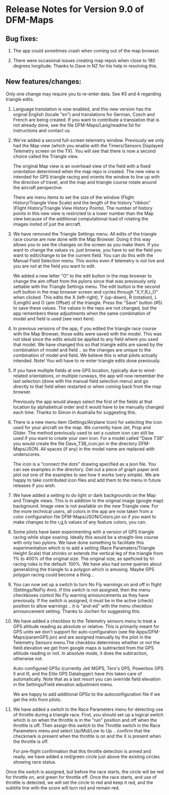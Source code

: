 # Release Notes for Version 9.0 of DFM-Maps

## Bug fixes:

1. The app could sometimes crash when coming out of the map browser.

2. There were occasional issues creating map repos when close to 180
degrees longitude. Thanks to Dave in NZ for his help in resolving this.

## New features/changes:

Only one change may require you to re-enter data. See #3 and 4 regarding
triangle edits.

1. Language translation is now enabled, and this new version has the
orginal English (locale "en") and translations for German, Czech and French are
being created. If you want to contribute a translation that is not already done, see
the file DFM-Maps/Lang/readme.1st for instructions and contact us.

2. We've added a second full-screen telemetry window. Previously we
only had the Map view (which you enable with the Timers/Sensors
Displayed Telemetry screen on the TX). You will see that there is now
a second choice called the Triangle view.

	The original Map view is
an overhead view of the field with a fixed
orientation determined when the map repo is created. The new view is
intended for GPS triangle racing and orients the window to line up
with the direction of travel, and the map and triangle course rotate
around the aircraft perspective.

	There are menu items to set the size
of the window (Flight History/Triangle View Scale) and the length of the history "ribbon"
(Flight History/Triangle View History Points). The number of
history points in this new view is restricted to a lower number than the Map
view because of the additional computational load of rotating the
images insted of just the aircraft.

3. We have removed the Triangle Settings menu. All edits of the
triangle race course are now done with the Map Browser. Doing it this
way allows you to see the changes on the screen as you make them. If
you want to change the values vs. just browse, you have to set the
field you want to edit/change to be the current field. You can do this
with the Manual Field Selection menu. This works even if telemetry is
not live and you are not at the field you want to edit.

	We added a new letter "O" to the edit button in the map browser to
change the aim offset from the pylons since that was previously only
settable with the Triangle Settings menu.  The edit button is the
second soft button in the map browser screen and cycles through
"X,Y,R,L,O" when clicked. This edits the X (left-right), Y (up-down),
R (rotation), L (Length) and O (aim Offset) of the triangle. Press the
"Save" button (#5) to save these values. The values in the repo are
not changed, but the app remembers these adjustments when the same
combination of model and field is used (see next item).

4. In previous versions of the app, if you edited the triangle race
course with the Map Browser, those edits were saved with the model. This
was not ideal since the edits would be applied to any field where you
used that model. We have changed this so that triangle edits are saved
by the combination of model and field .. so the changes are unique to
the combination of model and field. We believe this is what pilots
actually intended. Note! You will have to re-enter triangle edits done
previously.

5. If you have multiple fields at one GPS location, typically due to
wind-related orientations, or multiple runways, the app will now
remember the last selection (done with the manual field selection menu)
and go directly to that field when restarted or when coming back from
the map browser.

	Previously the app would always select the first of the fields at that
location by alphabetical order and it would have to be manually
changed each time. Thanks to Simon in Australia for suggesting this.

6. There is a new menu item (Settings/Airplane Icon) for selecting the
icon used for your aircraft on the map. We currently have Jet, Prop and
Glider. The method previously used to set a custom icon can still be
used if you want to create your own icon. For a model called "Dave T38"
you would create the file Dave_T38_icon.jsn in the directory
DFM-Maps/JSON. All spaces (if any) in the model name are replaced with
underscores.

	The icon is a "connect the dots" drawing specified as a json file. You
can see examples in the directory. Get out a piece of graph paper and
plot out one of the examples to see how it works (very simple). We are
happy to take contributed icon files and add them to the menu in
future releases if you wish.

7. We have added a setting to do light or dark backgrounds on the Map
and Triangle views. This is in addition to the original image (google
map) background. Image view is not available on the new Triangle view.
For the more technical users, all colors in the app are now taken from a
color configuration file DFM-Maps/JSON/Colors.jsn so if you want to make
changes to the r,g,b values of any feature colors, you can.

8. Some pilots have been experimenting with a version of GPS triangle
racing while slope soaring. Ideally this would be a straight-line course
with only two pylons. We have done something to facilitate this
experimentation which is to add a setting (Race Paramaters/Triangle
Height Scale) that shrinks or extends the vertical leg of the triangle
from 1% to 400% of the original size. The original size, as speficied by
tri racing rules is the default: 100%. We have also had some queries
about generalizing the triangle to a polygon which is amusing. Maybe GPS
polygon racing could become a thing...

9. You can now set up a switch to turn No Fly warnings on and off in
flight (Settings/NoFly Ann). If this switch is not assigned, then the
menu checkboxes control No Fly warning announcements as they have
previously. If the switch is assigned, it must be in the active (check)
position to allow warnings .. it is "and-ed" with the menu checkbox
announcement setting. Thanks to Jochen for suggesting this.

10. We have added a checkbox to the Telemetry sensors menu to treat a
GPS altitude reading as absolute or relative. This is primarily meant
for GPS units we don't support for auto-configuration (see file
Apps/DFM-Maps/paramGPS.jsn) and are assigned manually by the pilot in
the Telemetry Sensors menu.The checkbox determines whether or not the field elevation we get from
google maps is subtracted from the GPS altitude reading or not. In
absolute mode, it does the subtraction, otherwise not.

	Auto-configured
GPSs (currently Jeti MGPS, Tero's GPS, Powerbox GPS II and III, and
the Elite GPS Datalogger) have this taken care of automatically. Note that as a last resort you can override field elevation in the
Settings/Field elevation adjustment menu.

	We are happy to add
additional GPSs to the autoconfiguration file if we get the info from
pilots.

11. We have added a switch to the Race Parameters menu for detecting use of throttle
during a triangle race. First, you should set up a logical switch which is on
when the throttle is in the "run" position and off when the throttle is off.
Then assign this switch to the Throttle switch in the  Race Parameters menu and
select Up/Mid/Low to Up .. confirm that the checkmark is present when the throttle
	is on and the X is present when the throttle is off.

	For pre-flight confirmation that this throttle
detection is armed and ready,
	we have added a red/green circle just above the existing circles showing race status.
	
Once the switch is assigned, but before the race starts, the circle will be red for
throttle on, and green for throttle off. Once the race starts, and use of throttle is detected, we
will set the circle to red and keep it red, and the subtitle line with the score will turn red
and remain red.

